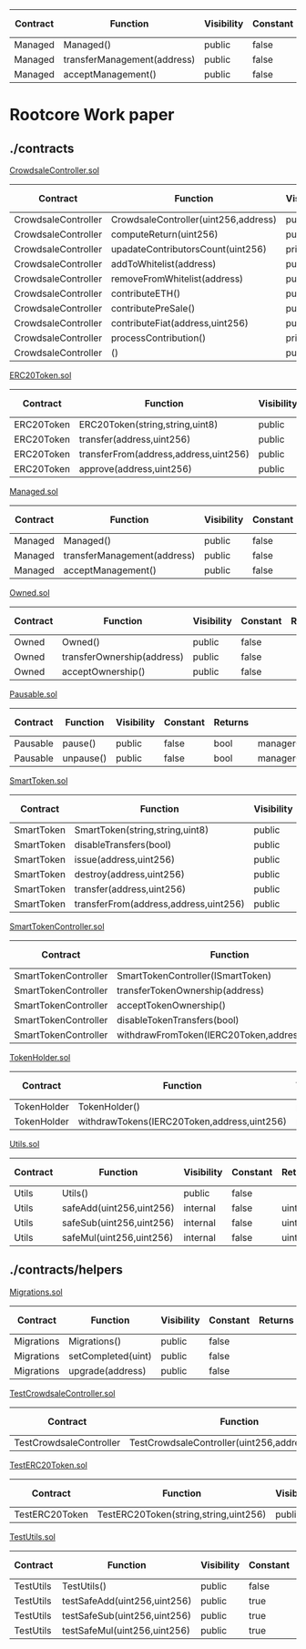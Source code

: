 
| Contract |          Function           | Visibility | Constant | Returns |  Modifiers  | Static Analysis | Test Coverage | Functional Analysis |
|----------|-----------------------------|------------|----------|---------|-------------|-----------------|---------------|---------------------|
| Managed  | Managed()                   | public     | false    |         |             | :white_check_mark:             | :white_check_mark:           | :white_check_mark:                 |
| Managed  | transferManagement(address) | public     | false    |         | managerOnly | :white_check_mark:             | :white_check_mark:           | :white_check_mark:                 |
| Managed  | acceptManagement()          | public     | false    |         |             | :white_check_mark:             | :white_check_mark:           | :white_check_mark:                 |

# Rootcore Work paper
## ./contracts

[CrowdsaleController.sol](/contracts/CrowdsaleController.sol)


|      Contract       |               Function               | Visibility | Constant | Returns |                                  Modifiers                                   | Static Ana | Coverage | Func Ana |
|---------------------|--------------------------------------|------------|----------|---------|------------------------------------------------------------------------------|------------|----------|----------|
| CrowdsaleController | CrowdsaleController(uint256,address) | public     | false    |         | SmartTokenController,validAddress,earlierThan                                | :white_check_mark:        | :white_check_mark:      | :white_check_mark:      |
| CrowdsaleController | computeReturn(uint256)               | public     | true     | uint256 |                                                                              | :white_check_mark:        | :white_check_mark:      | :white_check_mark:      |
| CrowdsaleController | upadateContributorsCount(uint256)    | private    | false    |         |                                                                              | :white_check_mark:        | :white_check_mark:      | :white_check_mark:      |
| CrowdsaleController | addToWhitelist(address)              | public     | false    | added   | managerOnly                                                                  | :white_check_mark:        | :white_check_mark:      | :white_check_mark:      |
| CrowdsaleController | removeFromWhitelist(address)         | public     | false    | added   | managerOnly                                                                  | :white_check_mark:        | :white_check_mark:      | :white_check_mark:      |
| CrowdsaleController | contributeETH()                      | public     | false    | amount  | payable,between,whenNotPaused,maxAccountContributionNotReached               | :white_check_mark:        | :white_check_mark:      | :white_check_mark:      |
| CrowdsaleController | contributePreSale()                  | public     | false    | amount  | payable,between,whenNotPaused,validatePresaleMinPrice,validatePresaleAddress | :white_check_mark:        | :white_check_mark:      | :white_check_mark:      |
| CrowdsaleController | contributeFiat(address,uint256)      | public     | false    | amount  | payable,managerOnly,between,whenNotPaused                                    | :white_check_mark:        | :white_check_mark:      | :white_check_mark:      |
| CrowdsaleController | processContribution()                | private    | false    | amount  | active,etherSoftCapNotReached,etherCapNotReached,validGasPrice               | :white_check_mark:        | :white_check_mark:      | :white_check_mark:      |
| CrowdsaleController | ()                                   | public     | false    |         | payable                                                                      | :white_check_mark:        | :white_check_mark:      | :white_check_mark:      |


[ERC20Token.sol](/contracts/ERC20Token.sol)


|  Contract  |               Function                | Visibility | Constant | Returns |         Modifiers         | Static Analysis | Test Coverage | Functional Analysis |
|------------|---------------------------------------|------------|----------|---------|---------------------------|-----------------|---------------|---------------------|
| ERC20Token | ERC20Token(string,string,uint8)       | public     | false    |         |                           | :white_check_mark:             | :white_check_mark:           | :white_check_mark:                 |
| ERC20Token | transfer(address,uint256)             | public     | false    | success | validAddress              | :white_check_mark:             | :white_check_mark:           | :white_check_mark:                 |
| ERC20Token | transferFrom(address,address,uint256) | public     | false    | success | validAddress,validAddress | :white_check_mark:             | :white_check_mark:           | :white_check_mark:                 |
| ERC20Token | approve(address,uint256)              | public     | false    | success | validAddress              | :white_check_mark:             | :white_check_mark:           | :white_check_mark:                 |

[Managed.sol](/contracts/Managed.sol)

| Contract |          Function           | Visibility | Constant | Returns |  Modifiers  | Static Analysis | Test Coverage | Functional Analysis |
|----------|-----------------------------|------------|----------|---------|-------------|-----------------|---------------|---------------------|
| Managed  | Managed()                   | public     | false    |         |             | :white_check_mark:             | :white_check_mark:           | :white_check_mark:                 |
| Managed  | transferManagement(address) | public     | false    |         | managerOnly | :white_check_mark:             | :white_check_mark:           | :white_check_mark:                 |
| Managed  | acceptManagement()          | public     | false    |         |             | :white_check_mark:             | :white_check_mark:           | :white_check_mark:                 |

[Owned.sol](/contracts/Owned.sol)

| Contract |          Function          | Visibility | Constant | Returns | Modifiers | Static Analysis | Test Coverage | Functional Analysis |
|----------|----------------------------|------------|----------|---------|-----------|-----------------|---------------|---------------------|
| Owned    | Owned()                    | public     | false    |         |           | :white_check_mark:             | :white_check_mark:           | :white_check_mark:                 |
| Owned    | transferOwnership(address) | public     | false    |         | ownerOnly | :white_check_mark:             | :white_check_mark:           | :white_check_mark:                 |
| Owned    | acceptOwnership()          | public     | false    |         |           | :white_check_mark:             | :white_check_mark:           | :white_check_mark:                 |

[Pausable.sol](/contracts/Pausable.sol)

| Contract | Function  | Visibility | Constant | Returns |         Modifiers         | Static Analysis | Test Coverage | Functional Analysis |
|----------|-----------|------------|----------|---------|---------------------------|-----------------|---------------|---------------------|
| Pausable | pause()   | public     | false    | bool    | managerOnly,whenNotPaused | :white_check_mark:             | :white_check_mark:           | :white_check_mark:                 |
| Pausable | unpause() | public     | false    | bool    | managerOnly,whenPaused    | :white_check_mark:             | :white_check_mark:           | :white_check_mark:                 |

[SmartToken.sol](/contracts/SmartToken.sol)

|  Contract  |               Function                | Visibility | Constant | Returns |           Modifiers            | Static Analysis | Test Coverage | Functional Analysis |
|------------|---------------------------------------|------------|----------|---------|--------------------------------|-----------------|---------------|---------------------|
| SmartToken | SmartToken(string,string,uint8)       | public     | false    |         | ERC20Token                     | :white_check_mark:             | :white_check_mark:           | :white_check_mark:                 |
| SmartToken | disableTransfers(bool)                | public     | false    |         | ownerOnly                      | :white_check_mark:             | :white_check_mark:           | :white_check_mark:                 |
| SmartToken | issue(address,uint256)                | public     | false    |         | ownerOnly,validAddress,notThis | :white_check_mark:             | :white_check_mark:           | :white_check_mark:                 |
| SmartToken | destroy(address,uint256)              | public     | false    |         |                                | :white_check_mark:             | :white_check_mark:           | :white_check_mark:                 |
| SmartToken | transfer(address,uint256)             | public     | false    | success | transfersAllowed               | :white_check_mark:             | :white_check_mark:           | :white_check_mark:                 |
| SmartToken | transferFrom(address,address,uint256) | public     | false    | success | transfersAllowed               | :white_check_mark:             | :white_check_mark:           | :white_check_mark:                 |

[SmartTokenController.sol](/contracts/SmartTokenController.sol)

|       Contract       |                    Function                    | Visibility | Constant | Returns |  Modifiers   | Static Analysis | Test Coverage | Functional Analysis |
|----------------------|------------------------------------------------|------------|----------|---------|--------------|-----------------|---------------|---------------------|
| SmartTokenController | SmartTokenController(ISmartToken)              | public     | false    |         | validAddress | :white_check_mark:             | :white_check_mark:           | :white_check_mark:                 |
| SmartTokenController | transferTokenOwnership(address)                | public     | false    |         | ownerOnly    | :white_check_mark:             | :white_check_mark:           | :white_check_mark:                 |
| SmartTokenController | acceptTokenOwnership()                         | public     | false    |         | ownerOnly    | :white_check_mark:             | :white_check_mark:           | :white_check_mark:                 |
| SmartTokenController | disableTokenTransfers(bool)                    | public     | false    |         | ownerOnly    | :white_check_mark:             | :white_check_mark:           | :white_check_mark:                 |
| SmartTokenController | withdrawFromToken(IERC20Token,address,uint256) | public     | false    |         | ownerOnly    | :white_check_mark:             | :white_check_mark:           | :white_check_mark:                 |

[TokenHolder.sol](/contracts/TokenHolder.sol)

|  Contract   |                  Function                   | Visibility | Constant | Returns |                  Modifiers                  | Static Analysis | Test Coverage | Functional Analysis |
|-------------|---------------------------------------------|------------|----------|---------|---------------------------------------------|-----------------|---------------|---------------------|
| TokenHolder | TokenHolder()                               | public     | false    |         |                                             | :white_check_mark:             | :white_check_mark:           | :white_check_mark:                 |
| TokenHolder | withdrawTokens(IERC20Token,address,uint256) | public     | false    |         | ownerOnly,validAddress,validAddress,notThis | :white_check_mark:             | :white_check_mark:           | :white_check_mark:                 |


[Utils.sol](/contracts/Utils.sol)

| Contract |         Function         | Visibility | Constant | Returns | Modifiers | Static Analysis | Test Coverage | Functional Analysis |
|----------|--------------------------|------------|----------|---------|-----------|-----------------|---------------|---------------------|
| Utils    | Utils()                  | public     | false    |         |           | :white_check_mark:             | :white_check_mark:           | :white_check_mark:                 |
| Utils    | safeAdd(uint256,uint256) | internal   | false    | uint256 |           | :white_check_mark:             | :white_check_mark:           | :white_check_mark:                 |
| Utils    | safeSub(uint256,uint256) | internal   | false    | uint256 |           | :white_check_mark:             | :white_check_mark:           | :white_check_mark:                 |
| Utils    | safeMul(uint256,uint256) | internal   | false    | uint256 |           | :white_check_mark:             | :white_check_mark:           | :white_check_mark:                 |

## ./contracts/helpers
[Migrations.sol](/contracts/helpers/Migrations.sol) 

|  Contract  |      Function      | Visibility | Constant | Returns | Modifiers  | Static Analysis | Test Coverage | Functional Analysis |
|------------|--------------------|------------|----------|---------|------------|-----------------|---------------|---------------------|
| Migrations | Migrations()       | public     | false    |         |            | :white_check_mark:             | :white_check_mark:           | :white_check_mark:                 |
| Migrations | setCompleted(uint) | public     | false    |         | restricted | :white_check_mark:             | :white_check_mark:           | :white_check_mark:                 |
| Migrations | upgrade(address)   | public     | false    |         | restricted | :white_check_mark:             | :white_check_mark:           | :white_check_mark:                 |

[TestCrowdsaleController.sol](/contracts/helpers/TestCrowdsaleController.sol) 

|        Contract         |                     Function                     | Visibility | Constant | Returns |      Modifiers      | Static Analysis | Test Coverage | Functional Analysis |
|-------------------------|--------------------------------------------------|------------|----------|---------|---------------------|-----------------|---------------|---------------------|
| TestCrowdsaleController | TestCrowdsaleController(uint256,address,uint256) | public     | false    |         | CrowdsaleController | :white_check_mark:             | :white_check_mark:           | :white_check_mark:                 |


[TestERC20Token.sol](/contracts/helpers/TestERC20Token.sol) 

|    Contract    |               Function                | Visibility | Constant | Returns | Modifiers  | Static Analysis | Test Coverage | Functional Analysis |
|----------------|---------------------------------------|------------|----------|---------|------------|-----------------|---------------|---------------------|
| TestERC20Token | TestERC20Token(string,string,uint256) | public     | false    |         | ERC20Token | :white_check_mark:             | :white_check_mark:           | :white_check_mark:                 |


[TestUtils.sol](/contracts/helpers/TestUtils.sol) 

| Contract  |           Function           | Visibility | Constant | Returns | Modifiers | Static Analysis | Test Coverage | Functional Analysis |
|-----------|------------------------------|------------|----------|---------|-----------|-----------------|---------------|---------------------|
| TestUtils | TestUtils()                  | public     | false    |         |           | :white_check_mark:             | :white_check_mark:           | :white_check_mark:                 |
| TestUtils | testSafeAdd(uint256,uint256) | public     | true     | uint256 |           | :white_check_mark:             | :white_check_mark:           | :white_check_mark:                 |
| TestUtils | testSafeSub(uint256,uint256) | public     | true     | uint256 |           | :white_check_mark:             | :white_check_mark:           | :white_check_mark:                 |
| TestUtils | testSafeMul(uint256,uint256) | public     | true     | uint256 |           | :white_check_mark:             | :white_check_mark:           | :white_check_mark:                 |
